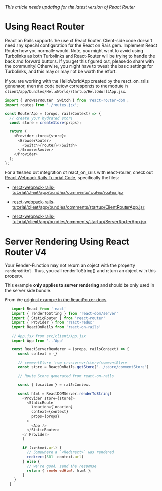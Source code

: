 _This article needs updating for the latest version of React Router_

# Using React Router

React on Rails supports the use of React Router. Client-side code doesn't need any special configuration for the React on Rails gem. Implement React Router how you normally would. Note, you might want to avoid using Turbolinks as both Turbolinks and React-Router will be trying to handle the back and forward buttons. If you get this figured out, please do share with the community! Otherwise, you might have to tweak the basic settings for Turbolinks, and this may or may not be worth the effort.

If you are working with the HelloWorldApp created by the react_on_rails generator, then the code below corresponds to the module in `client/app/bundles/HelloWorld/startup/HelloWorldApp.jsx`.

```js
import { BrowserRouter, Switch } from 'react-router-dom';
import routes from './routes.jsx';

const RouterApp = (props, railsContext) => {
  // create your hydrated store
  const store = createStore(props);

  return (
    <Provider store={store}>
      <BrowserRouter>
        <Switch>{routes}</Switch>
      </BrowserRouter>
    </Provider>
  );
};
```

For a fleshed out integration of react_on_rails with react-router, check out [React Webpack Rails Tutorial Code](https://github.com/shakacode/react-webpack-rails-tutorial), specifically the files:

- [react-webpack-rails-tutorial/client/app/bundles/comments/routes/routes.jsx](https://github.com/shakacode/react-webpack-rails-tutorial/blob/master/client/app/bundles/comments/routes/routes.jsx)

- [react-webpack-rails-tutorial/client/app/bundles/comments/startup/ClientRouterApp.jsx](https://github.com/shakacode/react-webpack-rails-tutorial/blob/master/client/app/bundles/comments/startup/ClientRouterApp.jsx)

- [react-webpack-rails-tutorial/client/app/bundles/comments/startup/ServerRouterApp.jsx](https://github.com/shakacode/react-webpack-rails-tutorial/blob/master/client/app/bundles/comments/startup/ServerRouterApp.jsx)

# Server Rendering Using React Router V4

Your Render-Function may not return an object with the property `renderedHtml`. Thus, you call
renderToString() and return an object with this property.

This example **only applies to server rendering** and should be only used in the server side bundle.

From the [original example in the ReactRouter docs](https://github.com/ReactTraining/react-router/blob/v4.3.1/packages/react-router-dom/docs/guides/server-rendering.md)

```javascript
   import React from 'react'
   import { renderToString } from 'react-dom/server'
   import { StaticRouter } from 'react-router'
   import { Provider } from 'react-redux'
   import ReactOnRails from 'react-on-rails'

   // App.jsx from src/client/App.jsx
   import App from '../App'

   const ReactServerRenderer = (props, railsContext) => {
      const context = {}

      // commentStore from src/server/store/commentStore
      const store = ReactOnRails.getStore('../store/commentStore')

      // Route Store generated from react-on-rails

      const { location } = railsContext

      const html = ReactDOMServer.renderToString(
        <Provider store={store}>
          <StaticRouter
            location={location}
            context={context}
            props={props}
          >
            <App />
          </StaticRouter>
        </ Provider>
        )

        if (context.url) {
          // Somewhere a `<Redirect>` was rendered
          redirect(301, context.url)
        } else {
          // we're good, send the response
          return { renderedHtml: html };
        }
    }
  }
```
